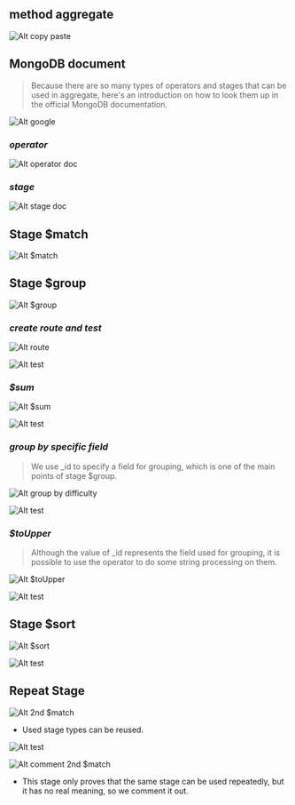 ## **method aggregate**

![Alt copy paste](pic/bandicam%202022-11-11%2022-19-57-832.jpg)

## **MongoDB document**

> Because there are so many types of operators and stages that can be used in aggregate, here's an introduction on how to look them up in the official MongoDB documentation.

![Alt google](pic/bandicam%202022-11-11%2022-22-15-590.jpg)

### _operator_

![Alt operator doc](pic/bandicam%202022-11-11%2022-24-12-671.jpg)

### _stage_

![Alt stage doc](pic/bandicam%202022-11-11%2022-25-35-496.jpg)

## **Stage $match**

![Alt $match](pic/bandicam%202022-11-11%2022-32-48-476.jpg)

## **Stage $group**

![Alt $group](pic/bandicam%202022-11-11%2022-40-05-783.jpg)

### _create route and test_

![Alt route](pic/bandicam%202022-11-11%2022-42-04-145.jpg)

![Alt test](pic/bandicam%202022-11-11%2022-43-21-651.jpg)

### _$sum_

![Alt $sum](pic/bandicam%202022-11-11%2022-49-11-861.jpg)

![Alt test](pic/bandicam%202022-11-11%2022-49-29-158.jpg)

### _group by specific field_

> We use \_id to specify a field for grouping, which is one of the main points of stage $group.

![Alt group by difficulty](pic/bandicam%202022-11-11%2022-51-06-125.jpg)

![Alt test](pic/bandicam%202022-11-11%2022-51-33-212.jpg)

### _$toUpper_

> Although the value of \_id represents the field used for grouping, it is possible to use the operator to do some string processing on them.

![Alt $toUpper](pic/bandicam%202022-11-11%2022-53-24-804.jpg)

![Alt test](pic/bandicam%202022-11-11%2022-55-40-799.jpg)

## **Stage $sort**

![Alt $sort](pic/bandicam%202022-11-11%2023-01-31-135.jpg)

![Alt test](pic/bandicam%202022-11-11%2023-02-08-097.jpg)

## **Repeat Stage**

![Alt 2nd $match](pic/bandicam%202022-11-11%2023-04-39-956.jpg)

- Used stage types can be reused.

![Alt test](pic/bandicam%202022-11-11%2023-05-41-098.jpg)

![Alt comment 2nd $match](pic/bandicam%202022-11-11%2023-06-20-443.jpg)

- This stage only proves that the same stage can be used repeatedly, but it has no real meaning, so we comment it out.
